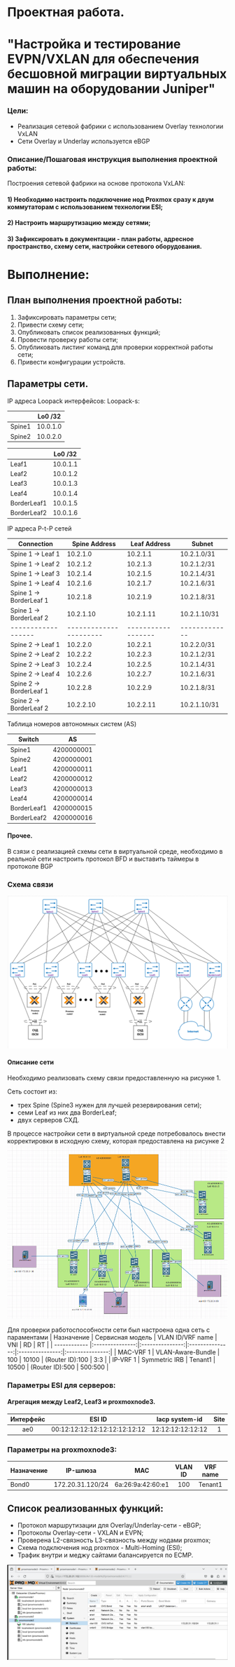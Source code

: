 # Проектная работа.
# "Настройка и тестирование EVPN/VXLAN для обеспечения бесшовной миграции виртуальных машин на оборудовании Juniper"

### Цели:
* Реализация сетевой фабрики с использованием Overlay технологии VxLAN
* Сети Overlay и Underlay используется eBGP

### Описание/Пошаговая инструкция выполнения проектной работы:
Построения сетевой фабрики на основе протокола VxLAN:
#### 1) Необходимо настроить подключение нод Proxmox сразу к двум коммутаторам с использованием технологии ESI;
#### 2) Настроить маршрутизацию между сетями;
#### 3) Зафиксировать в документации - план работы, адресное пространство, схему сети, настройки сетевого оборудования.

# Выполнение:

## План выполнения проектной работы:

1) Зафиксировать параметры сети;
2) Привести схему сети;
3) Опубликовать список реализованных функций;
4) Провести проверку работы сети;
7) Опубликовать листинг команд для проверки корректной работы сети;
8) Привести конфигурации устройств.

## Параметры сети.

IP адреса Loopack интерфейсов:
Loopack-s:
<div align="center">

|             | Lo0 /32  |
|-------------|----------|
| Spine1      | 10.0.1.0 |
| Spine2      | 10.0.2.0 |

|             | Lo0 /32  |
|-------------|----------|
| Leaf1       | 10.0.1.1 |
| Leaf2       | 10.0.1.2 |
| Leaf3       | 10.0.1.3 |
| Leaf4       | 10.0.1.4 |
| BorderLeaf1 | 10.0.1.5 |
| BorderLeaf2 | 10.0.1.6 |
</div>

IP адреса P-t-P сетей

| **Connection**   	| **Spine Address** 	| **Leaf Address** 	| **Subnet**  	|
|------------------	|-------------------	|------------------	|-------------	|
| Spine 1 → Leaf 1 	| 10.2.1.0          	| 10.2.1.1         	| 10.2.1.0/31 	|
| Spine 1 → Leaf 2 	| 10.2.1.2              | 10.2.1.3          | 10.2.1.2/31  	|
| Spine 1 → Leaf 3 	| 10.2.1.4              | 10.2.1.5          | 10.2.1.4/31  	|
| Spine 1 → Leaf 4 	| 10.2.1.6          	| 10.2.1.7         	| 10.2.1.6/31 	|
| Spine 1 → BorderLeaf 1 | 10.2.1.8         | 10.2.1.9          | 10.2.1.8/31  	|
| Spine 1 → BorderLeaf 2 | 10.2.1.10        | 10.2.1.11        	| 10.2.1.10/31 	|
|------------------	|----------------------	|------------------	|-------------	|
| Spine 2 → Leaf 1 	| 10.2.2.0              | 10.2.2.1          | 10.2.2.0/31  	|
| Spine 2 → Leaf 2 	| 10.2.2.2              | 10.2.2.3          | 10.2.1.2/31  	|
| Spine 2 → Leaf 3 	| 10.2.2.4              | 10.2.2.5          | 10.2.1.4/31  	|
| Spine 2 → Leaf 4 	| 10.2.2.6              | 10.2.2.7          | 10.2.1.6/31  	|
| Spine 2 → BorderLeaf 1 | 10.2.2.8         | 10.2.2.9         | 10.2.1.8/31  	|
| Spine 2 → BorderLeaf 2 | 10.2.2.10        | 10.2.2.11          | 10.2.1.10/31 |

Таблица номеров автономных систем (AS)
<div align="center">

| Switch      |     AS     |
|-------------|------------|
| Spine1      | 4200000001 |
| Spine2      | 4200000001 |
| Leaf1       | 4200000011 |
| Leaf2       | 4200000012 |
| Leaf3       | 4200000013 |
| Leaf4       | 4200000014 |
| BorderLeaf1 | 4200000015 |
| BorderLeaf2 | 4200000016 |
</div>

#### Прочее.
В сзязи с реализацией схемы сети в виртуальной среде, необходимо в реальной сети настроить протокол BFD и выставить таймеры в протоколе BGP

### Схема связи

![Proj-1.PNG](screenshots/Proj-1.PNG)
#### Описание сети 
Необходимо реализовать схему связи предоставленную на рисунке 1. 

Cеть состоит из:

* трех Spine (Spine3 нужен для лучшей резервирования сети);
* семи Leaf из них два BorderLeaf;
* двух серверов СХД.

В процессе настройки сети в виртуальной среде потребовалось внести корректировки в исходную схему, которая предоставлена на рисунке 2 
![Proj-2.PNG](screenshots/Proj-2.PNG)

Для проверки работоспособности сети был настроена одна сеть с параментами 
| Назначение | Сервисная модель | VLAN ID/VRF name | VNI | RD | RT |
| ------------ |:---------------:|:---------------:|:---------------:|:---------------:|:---------------:|
| MAC-VRF 1 | VLAN-Aware-Bundle | 100 | 10100 | (Router ID):100 | 3:3 |
| IP-VRF 1 | Symmetric IRB | Tenant1 | 10500 | (Router ID):500 | 500:500 |

### Параметры ESI для серверов:

#### Агрегация между Leaf2, Leaf3 и proxmoxnode3.
| Интерфейс | ESI ID | lacp system-id | Site |
|:---------------:|:---------------:|:---------------:|:---------------:|
| ae0 | 00:12:12:12:12:12:12:12:12:12 | 12:12:12:12:12:12 | 1 |

### Параметры на proxmoxnode3:
| Назначение | IP-шлюза | MAC | VLAN ID | VRF name | Site |
| ------------ |:---------------:|:---------------:|:---------------:|:---------------:|:---------------:|
| Bond0 | 172.20.31.120/24 | 6a:26:9a:42:60:e1 | 100 | Tenant1 | 1 |

## Список реализованных функций:

* Протокол маршрутизации для Overlay/Underlay-сети - eBGP;
* Протоколы Overlay-сети - VXLAN и EVPN;
* Проверена L2-связность L3-связность между нодами proxmox;
* Схема подключения нод proxmox - Multi-Homing (ESI);
* Трафик внутри и меджу сайтами балансируется по ECMP.

![Proj-3.PNG](screenshots/Proj-3.PNG)
